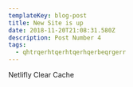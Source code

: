 ```yaml
---
templateKey: blog-post
title: New Site is up
date: 2018-11-20T21:08:31.580Z
description: Post Number 4 
tags:
  - qhtrqerhtqerhtqerhqerbeqrgerr
---
```

<!-- TODO: Rewrite -->
Netlifly Clear Cache
